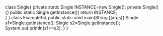 class Single{
  private static Single INSTANCE=new Single();
  private Single(){}
  public static Single getInstance(){
    return INSTANCE;	
  }	
}
class Example15{
  public static void main(String []args){
  Single s1=Single.getInstance();
  Single s2=Single.getInstance();
  System.out.println(s1==s2);
  }
}